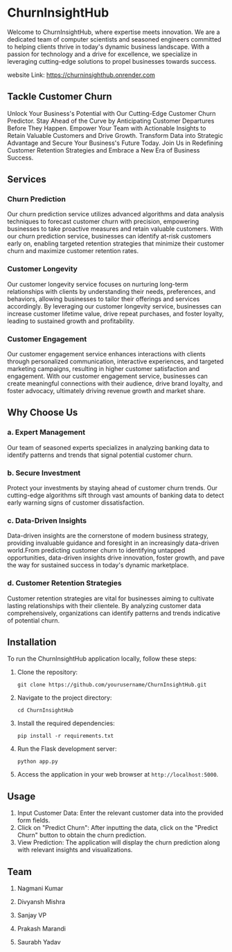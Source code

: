# ChurnInsightHub

Welcome to ChurnInsightHub, where expertise meets innovation. We are a dedicated team of computer scientists and seasoned engineers committed to helping clients thrive in today's dynamic business landscape. With a passion for technology and a drive for excellence, we specialize in leveraging cutting-edge solutions to propel businesses towards success.

website Link: https://churninsighthub.onrender.com

## Tackle Customer Churn

Unlock Your Business's Potential with Our Cutting-Edge Customer Churn Predictor. Stay Ahead of the Curve by Anticipating Customer Departures Before They Happen. Empower Your Team with Actionable Insights to Retain Valuable Customers and Drive Growth. Transform Data into Strategic Advantage and Secure Your Business's Future Today. Join Us in Redefining Customer Retention Strategies and Embrace a New Era of Business Success.

## Services

### Churn Prediction

Our churn prediction service utilizes advanced algorithms and data analysis techniques to forecast customer churn with precision, empowering businesses to take proactive measures and retain valuable customers. With our churn prediction service, businesses can identify at-risk customers early on, enabling targeted retention strategies that minimize their customer churn and maximize customer retention rates.

### Customer Longevity

Our customer longevity service focuses on nurturing long-term relationships with clients by understanding their needs, preferences, and behaviors, allowing businesses to tailor their offerings and services accordingly. By leveraging our customer longevity service, businesses can increase customer lifetime value, drive repeat purchases, and foster loyalty, leading to sustained growth and profitability.

### Customer Engagement

Our customer engagement service enhances interactions with clients through personalized communication, interactive experiences, and targeted marketing campaigns, resulting in higher customer satisfaction and engagement. With our customer engagement service, businesses can create meaningful connections with their audience, drive brand loyalty, and foster advocacy, ultimately driving revenue growth and market share.


## Why Choose Us

### a. Expert Management

Our team of seasoned experts specializes in analyzing banking data to identify patterns and trends that signal potential customer churn.

### b. Secure Investment

Protect your investments by staying ahead of customer churn trends. Our cutting-edge algorithms sift through vast amounts of banking data to detect early warning signs of customer dissatisfaction.

### c. Data-Driven Insights

Data-driven insights are the cornerstone of modern business strategy, providing invaluable guidance and foresight in an increasingly data-driven world.From predicting customer churn to identifying untapped opportunities, data-driven insights drive innovation, foster growth, and pave the way for sustained success in today's dynamic marketplace.

### d. Customer Retention Strategies

Customer retention strategies are vital for businesses aiming to cultivate lasting relationships with their clientele. By analyzing customer data comprehensively, organizations can identify patterns and trends indicative of potential churn.


## Installation

To run the ChurnInsightHub application locally, follow these steps:

1. Clone the repository:

   ```
   git clone https://github.com/yourusername/ChurnInsightHub.git
   ```

2. Navigate to the project directory:

   ```
   cd ChurnInsightHub
   ```

3. Install the required dependencies:

   ```
   pip install -r requirements.txt
   ```

4. Run the Flask development server:

   ```
   python app.py
   ```

5. Access the application in your web browser at `http://localhost:5000`.

## Usage

1. Input Customer Data: Enter the relevant customer data into the provided form fields.
2. Click on "Predict Churn": After inputting the data, click on the "Predict Churn" button to obtain the churn prediction.
3. View Prediction: The application will display the churn prediction along with relevant insights and visualizations.


## Team

1. Nagmani Kumar

2. Divyansh Mishra

3. Sanjay VP

4. Prakash Marandi

5. Saurabh Yadav


